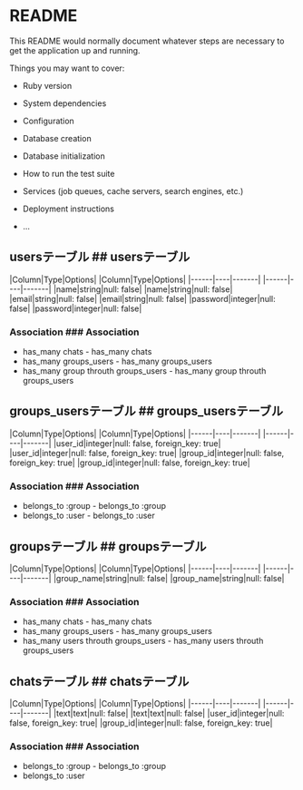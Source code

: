 # README

This README would normally document whatever steps are necessary to get the
application up and running.

Things you may want to cover:

* Ruby version

* System dependencies

* Configuration

* Database creation

* Database initialization

* How to run the test suite

* Services (job queues, cache servers, search engines, etc.)

* Deployment instructions

* ...





## usersテーブル	## usersテーブル
|Column|Type|Options|	|Column|Type|Options|
|------|----|-------|	|------|----|-------|
|name|string|null: false|	|name|string|null: false|
|email|string|null: false|	|email|string|null: false|
|password|integer|null: false|	|password|integer|null: false|


### Association	### Association
- has_many chats	- has_many chats
- has_many groups_users	- has_many groups_users
- has_many group throuth groups_users	- has_many group throuth groups_users



## groups_usersテーブル	## groups_usersテーブル
|Column|Type|Options|	|Column|Type|Options|
|------|----|-------|	|------|----|-------|
|user_id|integer|null: false, foreign_key: true|	|user_id|integer|null: false, foreign_key: true|
|group_id|integer|null: false, foreign_key: true|	|group_id|integer|null: false, foreign_key: true|


### Association	### Association
- belongs_to :group	- belongs_to :group
- belongs_to :user	- belongs_to :user



## groupsテーブル	## groupsテーブル
|Column|Type|Options|	|Column|Type|Options|
|------|----|-------|	|------|----|-------|
|group_name|string|null: false|	|group_name|string|null: false|



### Association	### Association
- has_many chats	- has_many chats
- has_many groups_users	- has_many groups_users
- has_many users throuth groups_users	- has_many users throuth groups_users




## chatsテーブル	## chatsテーブル
|Column|Type|Options|	|Column|Type|Options|
|------|----|-------|	|------|----|-------|
|text|text|null: false|	|text|text|null: false|
|user_id|integer|null: false, foreign_key: true|
|group_id|integer|null: false, foreign_key: true|


### Association	### Association
- belongs_to :group	- belongs_to :group
- belongs_to :user
